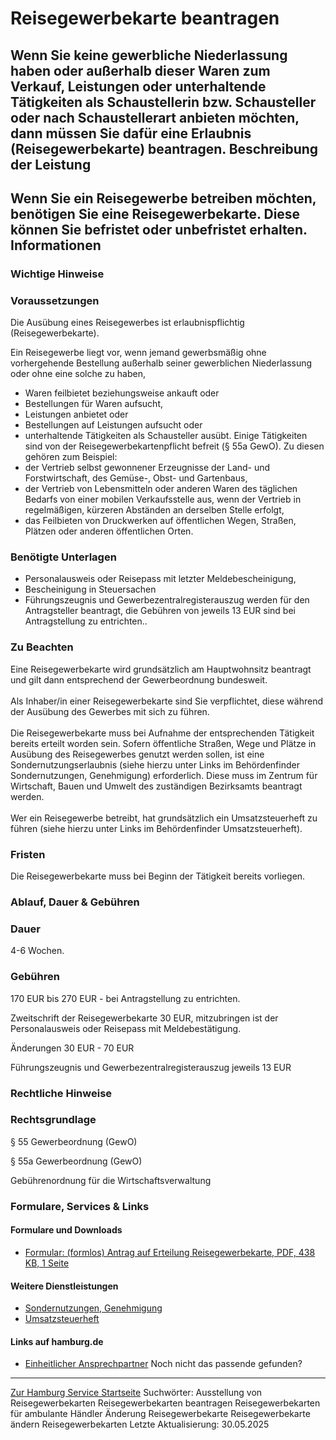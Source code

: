 Reisegewerbekarte beantragen
============================
Wenn Sie keine gewerbliche Niederlassung haben oder außerhalb dieser Waren zum Verkauf, Leistungen oder unterhaltende Tätigkeiten als Schaustellerin bzw. Schausteller oder nach Schaustellerart anbieten möchten, dann müssen Sie dafür eine Erlaubnis (Reisegewerbekarte) beantragen.
Beschreibung der Leistung
-------------------------
Wenn Sie ein Reisegewerbe betreiben möchten, benötigen Sie eine Reisegewerbekarte. Diese können Sie befristet oder unbefristet erhalten.
Informationen
-------------
### Wichtige Hinweise
### Voraussetzungen
Die Ausübung eines Reisegewerbes ist erlaubnispflichtig (Reisegewerbekarte).  
  
Ein Reisegewerbe liegt vor, wenn jemand gewerbsmäßig ohne vorhergehende Bestellung außerhalb seiner gewerblichen Niederlassung oder ohne eine solche zu haben,
* Waren feilbietet beziehungsweise ankauft oder
* Bestellungen für Waren aufsucht,
* Leistungen anbietet oder
* Bestellungen auf Leistungen aufsucht oder
* unterhaltende Tätigkeiten als Schausteller ausübt.
Einige Tätigkeiten sind von der Reisegewerbekartenpflicht befreit (§ 55a GewO). Zu diesen gehören zum Beispiel:
* der Vertrieb selbst gewonnener Erzeugnisse der Land- und Forstwirtschaft, des Gemüse-, Obst- und Gartenbaus,
* der Vertrieb von Lebensmitteln oder anderen Waren des täglichen Bedarfs von einer mobilen Verkaufsstelle aus, wenn der Vertrieb in regelmäßigen, kürzeren Abständen an derselben Stelle erfolgt,
* das Feilbieten von Druckwerken auf öffentlichen Wegen, Straßen, Plätzen oder anderen öffentlichen Orten.
### Benötigte Unterlagen
* Personalausweis oder Reisepass mit letzter Meldebescheinigung,
* Bescheinigung in Steuersachen
* Führungszeugnis und Gewerbezentralregisterauszug werden für den Antragsteller beantragt, die Gebühren von jeweils 13 EUR sind bei Antragstellung zu entrichten..
### Zu Beachten
Eine Reisegewerbekarte wird grundsätzlich am Hauptwohnsitz beantragt und gilt dann entsprechend der Gewerbeordnung bundesweit.  
   
Als Inhaber/in einer Reisegewerbekarte sind Sie verpflichtet, diese während der Ausübung des Gewerbes mit sich zu führen.  
   
Die Reisegewerbekarte muss bei Aufnahme der entsprechenden Tätigkeit bereits erteilt worden sein. Sofern öffentliche Straßen, Wege und Plätze in Ausübung des Reisegewerbes genutzt werden sollen, ist eine Sondernutzungserlaubnis (siehe hierzu unter Links im Behördenfinder Sondernutzungen, Genehmigung) erforderlich. Diese muss im Zentrum für Wirtschaft, Bauen und Umwelt des zuständigen Bezirksamts beantragt werden.  
   
Wer ein Reisegewerbe betreibt, hat grundsätzlich ein Umsatzsteuerheft zu führen (siehe hierzu unter Links im Behördenfinder Umsatzsteuerheft).
### Fristen
Die Reisegewerbekarte muss bei Beginn der Tätigkeit bereits vorliegen.
### Ablauf, Dauer & Gebühren
### Dauer
4-6 Wochen.
### Gebühren
170 EUR bis 270 EUR - bei Antragstellung zu entrichten.  
  
Zweitschrift der Reisegewerbekarte 30 EUR, mitzubringen ist der Personalausweis oder Reisepass mit Meldebestätigung.  
  
Änderungen 30 EUR - 70 EUR  
  
Führungszeugnis und Gewerbezentralregisterauszug jeweils 13 EUR
### Rechtliche Hinweise
### Rechtsgrundlage
§ 55 Gewerbeordnung (GewO)  
  
§ 55a Gewerbeordnung (GewO)  
  
Gebührenordnung für die Wirtschaftsverwaltung
### Formulare, Services & Links
#### Formulare und Downloads
* [Formular: (formlos) Antrag auf Erteilung Reisegewerbekarte, PDF, 438 KB, 1 Seite](https://fhh1.hamburg.de/Dibis/form/pdf/Formloser-Antrag.pdf)
#### Weitere Dienstleistungen
* [Sondernutzungen, Genehmigung](https://www.hamburg.de/service/info/11265751/)
* [Umsatzsteuerheft](https://www.hamburg.de/service/info/11735365/)
#### Links auf hamburg.de
* [Einheitlicher Ansprechpartner](https://www.hamburg.de/politik-und-verwaltung/behoerden/bwi/services/einheitlicher-ansprechpartner)
Noch nicht das passende gefunden?
---------------------------------
 [Zur Hamburg Service Startseite](/service/)
Suchwörter: Ausstellung von Reisegewerbekarten Reisegewerbekarten beantragen Reisegewerbekarten für ambulante Händler Änderung Reisegewerbekarte Reisegewerbekarte ändern Reisegewerbekarten
Letzte Aktualisierung: 30.05.2025